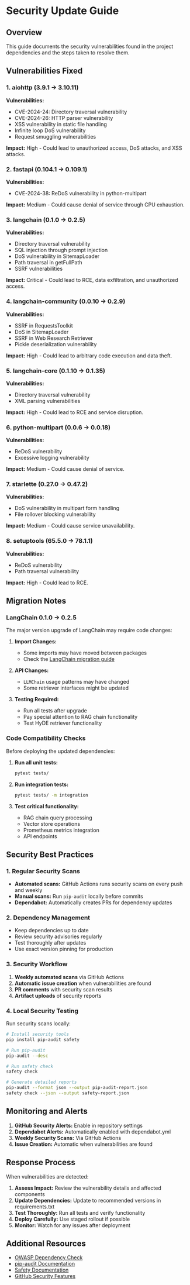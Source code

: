 # Security Update Guide

## Overview

This guide documents the security vulnerabilities found in the project dependencies and the steps taken to resolve them.

## Vulnerabilities Fixed

### 1. aiohttp (3.9.1 → 3.10.11)
**Vulnerabilities:**
- CVE-2024-24: Directory traversal vulnerability
- CVE-2024-26: HTTP parser vulnerability
- XSS vulnerability in static file handling
- Infinite loop DoS vulnerability
- Request smuggling vulnerabilities

**Impact:** High - Could lead to unauthorized access, DoS attacks, and XSS attacks.

### 2. fastapi (0.104.1 → 0.109.1)
**Vulnerabilities:**
- CVE-2024-38: ReDoS vulnerability in python-multipart

**Impact:** Medium - Could cause denial of service through CPU exhaustion.

### 3. langchain (0.1.0 → 0.2.5)
**Vulnerabilities:**
- Directory traversal vulnerability
- SQL injection through prompt injection
- DoS vulnerability in SitemapLoader
- Path traversal in getFullPath
- SSRF vulnerabilities

**Impact:** Critical - Could lead to RCE, data exfiltration, and unauthorized access.

### 4. langchain-community (0.0.10 → 0.2.9)
**Vulnerabilities:**
- SSRF in RequestsToolkit
- DoS in SitemapLoader
- SSRF in Web Research Retriever
- Pickle deserialization vulnerability

**Impact:** High - Could lead to arbitrary code execution and data theft.

### 5. langchain-core (0.1.10 → 0.1.35)
**Vulnerabilities:**
- Directory traversal vulnerability
- XML parsing vulnerabilities

**Impact:** High - Could lead to RCE and service disruption.

### 6. python-multipart (0.0.6 → 0.0.18)
**Vulnerabilities:**
- ReDoS vulnerability
- Excessive logging vulnerability

**Impact:** Medium - Could cause denial of service.

### 7. starlette (0.27.0 → 0.47.2)
**Vulnerabilities:**
- DoS vulnerability in multipart form handling
- File rollover blocking vulnerability

**Impact:** Medium - Could cause service unavailability.

### 8. setuptools (65.5.0 → 78.1.1)
**Vulnerabilities:**
- ReDoS vulnerability
- Path traversal vulnerability

**Impact:** High - Could lead to RCE.

## Migration Notes

### LangChain 0.1.0 → 0.2.5

The major version upgrade of LangChain may require code changes:

1. **Import Changes:**
   - Some imports may have moved between packages
   - Check the [LangChain migration guide](https://python.langchain.com/docs/guides/migration)

2. **API Changes:**
   - `LLMChain` usage patterns may have changed
   - Some retriever interfaces might be updated

3. **Testing Required:**
   - Run all tests after upgrade
   - Pay special attention to RAG chain functionality
   - Test HyDE retriever functionality

### Code Compatibility Checks

Before deploying the updated dependencies:

1. **Run all unit tests:**
   ```bash
   pytest tests/
   ```

2. **Run integration tests:**
   ```bash
   pytest tests/ -m integration
   ```

3. **Test critical functionality:**
   - RAG chain query processing
   - Vector store operations
   - Prometheus metrics integration
   - API endpoints

## Security Best Practices

### 1. Regular Security Scans

- **Automated scans:** GitHub Actions runs security scans on every push and weekly
- **Manual scans:** Run `pip-audit` locally before commits
- **Dependabot:** Automatically creates PRs for dependency updates

### 2. Dependency Management

- Keep dependencies up to date
- Review security advisories regularly
- Test thoroughly after updates
- Use exact version pinning for production

### 3. Security Workflow

1. **Weekly automated scans** via GitHub Actions
2. **Automatic issue creation** when vulnerabilities are found
3. **PR comments** with security scan results
4. **Artifact uploads** of security reports

### 4. Local Security Testing

Run security scans locally:

```bash
# Install security tools
pip install pip-audit safety

# Run pip-audit
pip-audit --desc

# Run safety check
safety check

# Generate detailed reports
pip-audit --format json --output pip-audit-report.json
safety check --json --output safety-report.json
```

## Monitoring and Alerts

1. **GitHub Security Alerts:** Enable in repository settings
2. **Dependabot Alerts:** Automatically enabled with dependabot.yml
3. **Weekly Security Scans:** Via GitHub Actions
4. **Issue Creation:** Automatic when vulnerabilities are found

## Response Process

When vulnerabilities are detected:

1. **Assess Impact:** Review the vulnerability details and affected components
2. **Update Dependencies:** Update to recommended versions in requirements.txt
3. **Test Thoroughly:** Run all tests and verify functionality
4. **Deploy Carefully:** Use staged rollout if possible
5. **Monitor:** Watch for any issues after deployment

## Additional Resources

- [OWASP Dependency Check](https://owasp.org/www-project-dependency-check/)
- [pip-audit Documentation](https://github.com/pypa/pip-audit)
- [Safety Documentation](https://github.com/pyupio/safety)
- [GitHub Security Features](https://docs.github.com/en/code-security)